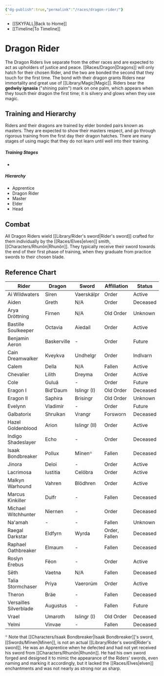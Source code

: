 ```yaml
---
{"dg-publish":true,"permalink":"/races/dragon-rider/"}
---
```


- [[SKYFALL\|Back to Home]]
- [[Timeline\|To Timeline]]

# Dragon Rider
The Dragon Riders live separate from the other races and are expected to act as upholders of justice and peace. [[Races/Dragon\|Dragons]] will only hatch for their chosen Rider, and the two are bonded the second that they touch for the first time. The bond with their dragon grants Riders near immortality and great use of [[Library/Magic\|Magic]]. Riders bear the **gedwëy ignasia** ("shining palm") mark on one palm, which appears when they touch their dragon the first time; it is silvery and glows when they use magic.

## Training and Hierarchy
Riders and their dragons are trained by elder bonded pairs known as masters. They are expected to show their masters respect, and go through rigorous training from the first day their dragon hatches. There are many stages of using magic that they do not learn until well into their training.

##### Training Stages
- 

##### Hierarchy
- Apprentice
- Dragon Rider
- Master
- Elder
- Head

## Combat 
All Dragon Riders wield [[Library/Rider's sword\|Rider's sword]] crafted for them individually by the [[Races/Elves\|elven]] smith, [[Characters/Rhunön\|Rhunön]]. They typically receive their sword towards the end of their first phase of training, when they graduate from practice swords to their chosen blade.

## Reference Chart
| Rider                  | Dragon      | Sword        | Affiliation   | Status   |
| ---------------------- | ----------- | ------------ | ------------- | -------- |
| Ai Wildwaters          | Siren       | Vaerskálpr   | Order         | Active   |
| Aiden                  | Greth       | N/A          | Order         | Deceased |
| Arya Dröttning         | Fírnen      | N/A          | Old Order     | Unknown  |
| Bastille Soulkeeper    | Octavia     | Aiedail      | Order         | Active   |
| Benjamin Aeron         | Baskerville | \-           | Order         | Future   |
| Cain Dreamwalker       | Kveykva     | Undhelgr     | Order         | Indlvarn |
| Calem                  | Della       | N/A          | Fallen        | Active   |
| Chevalier              | Lilith      | Dreyma       | Order         | Active   |
| Cole                   | Guluä       | \-           | Order         | Future   |
| Eragon I               | Bid'Daum    | Islingr (I)  | Old Order     | Deceased |
| Eragon II              | Saphira     | Brisingr     | Old Order     | Unknown  |
| Evelynn                | Vladimir    | \-           | Order         | Future   |
| Galbatorix             | Shruikan    | Vrangr       | Forsworn      | Deceased |
| Hazel Goldenblood      | Arion       | Islingr (II) | Order         | Active   |
| Indigo Shadeslayer     | Echo        | \-           | Order         | Deceased |
| Isaak Bondbreaker      | Pollux      | Mïnen꙳       | Fallen        | Deceased |
| Jinora                 | Deloi       | \-           | Order         | Active   |
| Lacrimosa              | Iustitia    | Celöbra      | Order         | Active   |
| Malkyn Warhound        | Vahren      | Blödhren     | Order         | Active   |
| Marcus Kinkiller       | Dulfr       | \-           | Fallen        | Deceased |
| Michael Witchhunter    | Niernen     | \-           | Order         | Deceased |
| Na'amah                | \-          | \-           | Fallen        | Unknown  |
| Raegal Darkstar        | Eldfyrn     | Wyrda        | Order, Fallen | Deceased |
| Raphael Oathbreaker    | Elmaum      | \-           | Fallen        | Deceased |
| Roslyn Erebus          | Fëon        | \-           | Order         | Active   |
| Sēth                   | Vaetna      | N/A          | Fallen        | Deceased |
| Talia Stormchaser      | Priya       | Vaerorúm     | Order         | Active   |
| Theron                 | Bräe        | \-           | Fallen        | Deceased |
| Versailles Silverblade | Augustus    | \-           | Fallen        | Future   |
| Vrael                  | Umaroth     | Islingr (I)  | Old Order     | Deceased |
| Yelmi                  | Vinvae      | \-           | Fallen        | Deceased |

꙳ Note that [[Characters/Isaak Bondbreaker\|Isaak Bondbreaker]]'s sword, [[Swords/Mïnen\|Mïnen]], is not an actual [[Library/Rider's sword\|Rider's sword]]. He was an Apprentice when he defected and had not yet received his sword from [[Characters/Rhunön\|Rhunön]]. He had his own sword forged and designed it to mimic the appearance of the Riders' swords, even naming and marking it accordingly, but it lacked the [[Races/Elves\|elven]] enchantments and was not nearly as strong nor as sharp. 